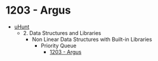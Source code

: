 # 1203 - Argus
- [uHunt](https://uhunt.onlinejudge.org/id/833110)
  - 2\. Data Structures and Libraries
    - Non Linear Data Structures with Built-in Libraries
      - Priority Queue
        - [1203 - Argus](https://onlinejudge.org/index.php?option=com_onlinejudge&Itemid=8&category=24&page=show_problem&problem=3644)
